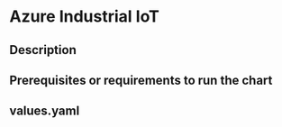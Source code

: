 # Azure Industrial IoT

## Description

## Prerequisites or requirements to run the chart

## values.yaml
